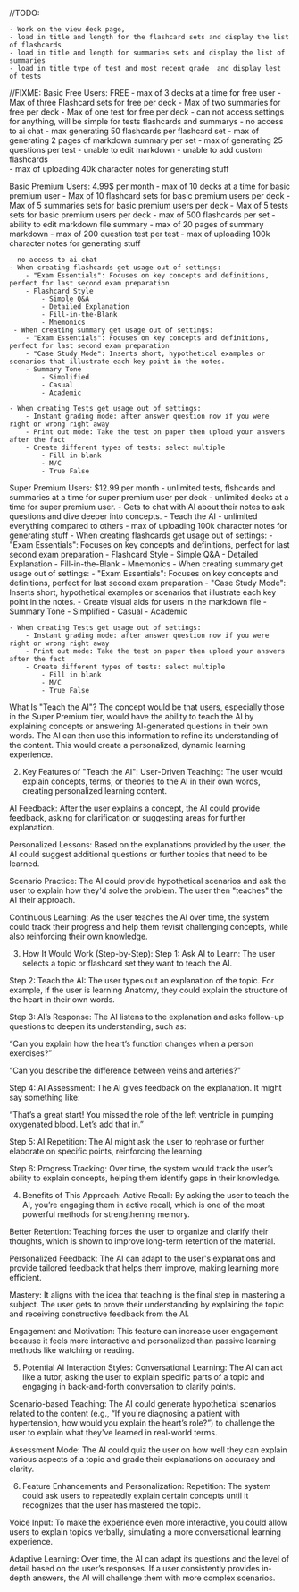 //TODO: 

   

    - Work on the view deck page, 
    - load in title and length for the flashcard sets and display the list of flashcards
    - load in title and length for summaries sets and display the list of summaries
    - load in title type of test and most recent grade  and display lest of tests






//FIXME:
Basic Free Users: FREE
    - max of 3 decks at a time for free user
    - Max of three Flashcard sets for free per deck
    - Max of two summaries for free per deck
    - Max of one test for free per deck 
    - can not access settings for anything, will be simple for tests flashcards and summarys
    - no access to ai chat
    - max generating 50 flashcards per flashcard set 
    - max of generating 2 pages of markdown summary per set
    - max of generating 25 questions per test
    - unable to edit markdown
    - unable to add custom flashcards  
    - max of uploading 40k character notes for generating stuff




Basic Premium Users: 4.99$ per month 
    - max of 10 decks at a time for basic premium user
    - Max of 10 flashcard sets for basic premium users per deck
    - Max of 5 summaries sets for basic premium users per deck 
    - Max of 5 tests sets for basic premium users per deck 
    - max of 500 flashcards per set
    - ability to edit markdown file summary
    - max of 20 pages of summary markdown 
    - max of 200 question test per test
    - max of uploading 100k character notes for generating stuff

    - no access to ai chat
    - When creating flashcards get usage out of settings: 
        - "Exam Essentials": Focuses on key concepts and definitions, perfect for last second exam preparation
        - Flashcard Style
            - Simple Q&A
            - Detailed Explanation
            - Fill-in-the-Blank
            - Mnemonics
     - When creating summary get usage out of settings:
        - "Exam Essentials": Focuses on key concepts and definitions, perfect for last second exam preparation
        - "Case Study Mode": Inserts short, hypothetical examples or scenarios that illustrate each key point in the notes.
        - Summary Tone
            - Simplified
            - Casual
            - Academic

    - When creating Tests get usage out of settings: 
        - Instant grading mode: after answer question now if you were right or wrong right away 
        - Print out mode: Take the test on paper then upload your answers after the fact 
        - Create different types of tests: select multiple
            - Fill in blank 
            - M/C
            - True False



Super Premium Users: $12.99 per month
    - unlimited tests, flshcards and summaries at a time for super premium user per deck 
    - unlimited decks at a time for super premium user. 
    - Gets to chat with AI about their notes to ask questions and dive deeper into concepts. 
    - Teach the AI 
    - unlimited everything compared to others
    - max of uploading 100k character notes for generating stuff
    - When creating flashcards get usage out of settings: 
        - "Exam Essentials": Focuses on key concepts and definitions, perfect for last second exam preparation
        - Flashcard Style
            - Simple Q&A
            - Detailed Explanation
            - Fill-in-the-Blank
            - Mnemonics
     - When creating summary get usage out of settings:
        - "Exam Essentials": Focuses on key concepts and definitions, perfect for last second exam preparation
        - "Case Study Mode": Inserts short, hypothetical examples or scenarios that illustrate each key point in the notes.
        - Create visual aids for users in the markdown file 
        - Summary Tone
            - Simplified
            - Casual
            - Academic

    - When creating Tests get usage out of settings: 
        - Instant grading mode: after answer question now if you were right or wrong right away 
        - Print out mode: Take the test on paper then upload your answers after the fact 
        - Create different types of tests: select multiple
            - Fill in blank 
            - M/C
            - True False






















 What Is "Teach the AI"?
The concept would be that users, especially those in the Super Premium tier, would have the ability to teach the AI by explaining concepts or answering AI-generated questions in their own words. The AI can then use this information to refine its understanding of the content. This would create a personalized, dynamic learning experience.

2. Key Features of "Teach the AI":
User-Driven Teaching: The user would explain concepts, terms, or theories to the AI in their own words, creating personalized learning content.

AI Feedback: After the user explains a concept, the AI could provide feedback, asking for clarification or suggesting areas for further explanation.

Personalized Lessons: Based on the explanations provided by the user, the AI could suggest additional questions or further topics that need to be learned.

Scenario Practice: The AI could provide hypothetical scenarios and ask the user to explain how they'd solve the problem. The user then "teaches" the AI their approach.

Continuous Learning: As the user teaches the AI over time, the system could track their progress and help them revisit challenging concepts, while also reinforcing their own knowledge.

3. How It Would Work (Step-by-Step):
Step 1: Ask AI to Learn: The user selects a topic or flashcard set they want to teach the AI.

Step 2: Teach the AI: The user types out an explanation of the topic. For example, if the user is learning Anatomy, they could explain the structure of the heart in their own words.

Step 3: AI’s Response: The AI listens to the explanation and asks follow-up questions to deepen its understanding, such as:

“Can you explain how the heart’s function changes when a person exercises?”

“Can you describe the difference between veins and arteries?”

Step 4: AI Assessment: The AI gives feedback on the explanation. It might say something like:

“That’s a great start! You missed the role of the left ventricle in pumping oxygenated blood. Let’s add that in.”

Step 5: AI Repetition: The AI might ask the user to rephrase or further elaborate on specific points, reinforcing the learning.

Step 6: Progress Tracking: Over time, the system would track the user’s ability to explain concepts, helping them identify gaps in their knowledge.

4. Benefits of This Approach:
Active Recall: By asking the user to teach the AI, you’re engaging them in active recall, which is one of the most powerful methods for strengthening memory.

Better Retention: Teaching forces the user to organize and clarify their thoughts, which is shown to improve long-term retention of the material.

Personalized Feedback: The AI can adapt to the user's explanations and provide tailored feedback that helps them improve, making learning more efficient.

Mastery: It aligns with the idea that teaching is the final step in mastering a subject. The user gets to prove their understanding by explaining the topic and receiving constructive feedback from the AI.

Engagement and Motivation: This feature can increase user engagement because it feels more interactive and personalized than passive learning methods like watching or reading.

5. Potential AI Interaction Styles:
Conversational Learning: The AI can act like a tutor, asking the user to explain specific parts of a topic and engaging in back-and-forth conversation to clarify points.

Scenario-based Teaching: The AI could generate hypothetical scenarios related to the content (e.g., “If you're diagnosing a patient with hypertension, how would you explain the heart’s role?”) to challenge the user to explain what they've learned in real-world terms.

Assessment Mode: The AI could quiz the user on how well they can explain various aspects of a topic and grade their explanations on accuracy and clarity.

6. Feature Enhancements and Personalization:
Repetition: The system could ask users to repeatedly explain certain concepts until it recognizes that the user has mastered the topic.

Voice Input: To make the experience even more interactive, you could allow users to explain topics verbally, simulating a more conversational learning experience.

Adaptive Learning: Over time, the AI can adapt its questions and the level of detail based on the user’s responses. If a user consistently provides in-depth answers, the AI will challenge them with more complex scenarios.

